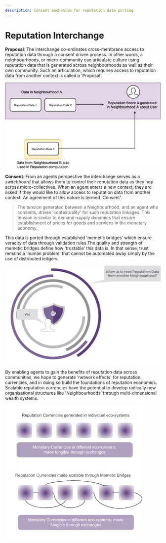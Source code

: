 ```yaml
---
description: Consent mechanism for reputation data porting
---
```


# Reputation Interchange

**Proposal**: The interchange co-ordinates cross-membrane access to reputation data through a consent driven process. In other words, a neighbourhoods, or micro-community can articulate culture using reputation data that is generated across neighbourhoods as well as their own community.  Such an articulation, which requires access to reputation data from another context is called a 'Proposal'.

![](../.gitbook/assets/image.png)

**Consent**: From an agents perspective the interchange serves as a _switchboard_ that allows them to control their reputation data as they hop across micro-collectives. When an agent enters a new context, they are asked if they would like to allow access to reputation data from another context. An agreement of this nature is termed 'Consent'. 

> The tension generated between a Neighbourhood, and an agent who consents, drives 'contextuality' for such reputation linkages. This tension is similar to demand-supply dynamics that ensure establishment of prices for goods and services in the monetary economy.

This data is ported through established 'memetic bridges' which ensure veracity of data through validation rules.The quality and strength of memetic bridges define how 'trustable' this data is. In that sense, trust remains a 'human problem' that cannot be automated away simply by the use of distributed ledgers.

![](../.gitbook/assets/image%20%281%29.png)

By enabling agents to gain the benefits of reputation data across communities, we hope to generate 'network effects' for reputation currencies, and in doing so build the foundations of reputation economics. Scalable reputation currencies have the potential to develop radically new organisational structures like 'Neighbourhoods' through multi-dimensional wealth systems.

![](../.gitbook/assets/memetic-bridges-4.png)





